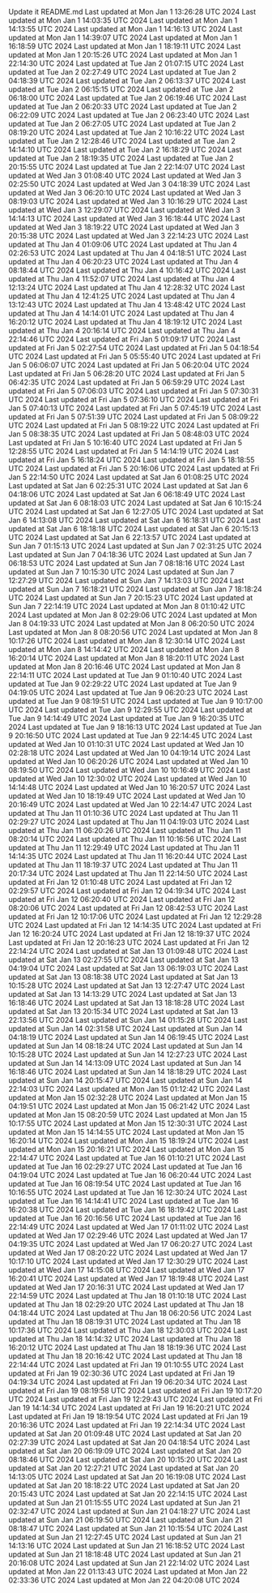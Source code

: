 Update it README.md
Last updated at Mon Jan  1 13:26:28 UTC 2024
Last updated at Mon Jan  1 14:03:35 UTC 2024
Last updated at Mon Jan  1 14:13:55 UTC 2024
Last updated at Mon Jan  1 14:16:13 UTC 2024
Last updated at Mon Jan  1 14:39:07 UTC 2024
Last updated at Mon Jan  1 16:18:59 UTC 2024
Last updated at Mon Jan  1 18:19:11 UTC 2024
Last updated at Mon Jan  1 20:15:26 UTC 2024
Last updated at Mon Jan  1 22:14:30 UTC 2024
Last updated at Tue Jan  2 01:07:15 UTC 2024
Last updated at Tue Jan  2 02:27:49 UTC 2024
Last updated at Tue Jan  2 04:18:39 UTC 2024
Last updated at Tue Jan  2 06:13:37 UTC 2024
Last updated at Tue Jan  2 06:15:15 UTC 2024
Last updated at Tue Jan  2 06:18:00 UTC 2024
Last updated at Tue Jan  2 06:19:46 UTC 2024
Last updated at Tue Jan  2 06:20:33 UTC 2024
Last updated at Tue Jan  2 06:22:09 UTC 2024
Last updated at Tue Jan  2 06:23:40 UTC 2024
Last updated at Tue Jan  2 06:27:05 UTC 2024
Last updated at Tue Jan  2 08:19:20 UTC 2024
Last updated at Tue Jan  2 10:16:22 UTC 2024
Last updated at Tue Jan  2 12:28:46 UTC 2024
Last updated at Tue Jan  2 14:14:10 UTC 2024
Last updated at Tue Jan  2 16:18:29 UTC 2024
Last updated at Tue Jan  2 18:19:35 UTC 2024
Last updated at Tue Jan  2 20:15:55 UTC 2024
Last updated at Tue Jan  2 22:14:07 UTC 2024
Last updated at Wed Jan  3 01:08:40 UTC 2024
Last updated at Wed Jan  3 02:25:50 UTC 2024
Last updated at Wed Jan  3 04:18:39 UTC 2024
Last updated at Wed Jan  3 06:20:10 UTC 2024
Last updated at Wed Jan  3 08:19:03 UTC 2024
Last updated at Wed Jan  3 10:16:29 UTC 2024
Last updated at Wed Jan  3 12:29:07 UTC 2024
Last updated at Wed Jan  3 14:14:13 UTC 2024
Last updated at Wed Jan  3 16:18:44 UTC 2024
Last updated at Wed Jan  3 18:19:22 UTC 2024
Last updated at Wed Jan  3 20:15:38 UTC 2024
Last updated at Wed Jan  3 22:14:23 UTC 2024
Last updated at Thu Jan  4 01:09:06 UTC 2024
Last updated at Thu Jan  4 02:26:53 UTC 2024
Last updated at Thu Jan  4 04:18:51 UTC 2024
Last updated at Thu Jan  4 06:20:23 UTC 2024
Last updated at Thu Jan  4 08:18:44 UTC 2024
Last updated at Thu Jan  4 10:16:42 UTC 2024
Last updated at Thu Jan  4 11:52:07 UTC 2024
Last updated at Thu Jan  4 12:13:24 UTC 2024
Last updated at Thu Jan  4 12:28:32 UTC 2024
Last updated at Thu Jan  4 12:41:25 UTC 2024
Last updated at Thu Jan  4 13:12:43 UTC 2024
Last updated at Thu Jan  4 13:48:42 UTC 2024
Last updated at Thu Jan  4 14:14:01 UTC 2024
Last updated at Thu Jan  4 16:20:12 UTC 2024
Last updated at Thu Jan  4 18:19:12 UTC 2024
Last updated at Thu Jan  4 20:16:14 UTC 2024
Last updated at Thu Jan  4 22:14:46 UTC 2024
Last updated at Fri Jan  5 01:09:17 UTC 2024
Last updated at Fri Jan  5 02:27:54 UTC 2024
Last updated at Fri Jan  5 04:18:54 UTC 2024
Last updated at Fri Jan  5 05:55:40 UTC 2024
Last updated at Fri Jan  5 06:06:07 UTC 2024
Last updated at Fri Jan  5 06:20:04 UTC 2024
Last updated at Fri Jan  5 06:28:20 UTC 2024
Last updated at Fri Jan  5 06:42:35 UTC 2024
Last updated at Fri Jan  5 06:59:29 UTC 2024
Last updated at Fri Jan  5 07:06:03 UTC 2024
Last updated at Fri Jan  5 07:30:31 UTC 2024
Last updated at Fri Jan  5 07:36:10 UTC 2024
Last updated at Fri Jan  5 07:40:13 UTC 2024
Last updated at Fri Jan  5 07:45:19 UTC 2024
Last updated at Fri Jan  5 07:51:39 UTC 2024
Last updated at Fri Jan  5 08:09:22 UTC 2024
Last updated at Fri Jan  5 08:19:22 UTC 2024
Last updated at Fri Jan  5 08:38:35 UTC 2024
Last updated at Fri Jan  5 08:48:03 UTC 2024
Last updated at Fri Jan  5 10:16:40 UTC 2024
Last updated at Fri Jan  5 12:28:55 UTC 2024
Last updated at Fri Jan  5 14:14:19 UTC 2024
Last updated at Fri Jan  5 16:18:24 UTC 2024
Last updated at Fri Jan  5 18:18:55 UTC 2024
Last updated at Fri Jan  5 20:16:06 UTC 2024
Last updated at Fri Jan  5 22:14:50 UTC 2024
Last updated at Sat Jan  6 01:08:25 UTC 2024
Last updated at Sat Jan  6 02:25:31 UTC 2024
Last updated at Sat Jan  6 04:18:06 UTC 2024
Last updated at Sat Jan  6 06:18:49 UTC 2024
Last updated at Sat Jan  6 08:18:03 UTC 2024
Last updated at Sat Jan  6 10:15:24 UTC 2024
Last updated at Sat Jan  6 12:27:05 UTC 2024
Last updated at Sat Jan  6 14:13:08 UTC 2024
Last updated at Sat Jan  6 16:18:31 UTC 2024
Last updated at Sat Jan  6 18:18:18 UTC 2024
Last updated at Sat Jan  6 20:15:13 UTC 2024
Last updated at Sat Jan  6 22:13:57 UTC 2024
Last updated at Sun Jan  7 01:15:13 UTC 2024
Last updated at Sun Jan  7 02:31:25 UTC 2024
Last updated at Sun Jan  7 04:18:36 UTC 2024
Last updated at Sun Jan  7 06:18:53 UTC 2024
Last updated at Sun Jan  7 08:18:16 UTC 2024
Last updated at Sun Jan  7 10:15:30 UTC 2024
Last updated at Sun Jan  7 12:27:29 UTC 2024
Last updated at Sun Jan  7 14:13:03 UTC 2024
Last updated at Sun Jan  7 16:18:21 UTC 2024
Last updated at Sun Jan  7 18:18:24 UTC 2024
Last updated at Sun Jan  7 20:15:23 UTC 2024
Last updated at Sun Jan  7 22:14:19 UTC 2024
Last updated at Mon Jan  8 01:10:42 UTC 2024
Last updated at Mon Jan  8 02:29:06 UTC 2024
Last updated at Mon Jan  8 04:19:33 UTC 2024
Last updated at Mon Jan  8 06:20:50 UTC 2024
Last updated at Mon Jan  8 08:20:56 UTC 2024
Last updated at Mon Jan  8 10:17:26 UTC 2024
Last updated at Mon Jan  8 12:30:14 UTC 2024
Last updated at Mon Jan  8 14:14:42 UTC 2024
Last updated at Mon Jan  8 16:20:14 UTC 2024
Last updated at Mon Jan  8 18:20:11 UTC 2024
Last updated at Mon Jan  8 20:16:46 UTC 2024
Last updated at Mon Jan  8 22:14:11 UTC 2024
Last updated at Tue Jan  9 01:10:40 UTC 2024
Last updated at Tue Jan  9 02:29:22 UTC 2024
Last updated at Tue Jan  9 04:19:05 UTC 2024
Last updated at Tue Jan  9 06:20:23 UTC 2024
Last updated at Tue Jan  9 08:19:51 UTC 2024
Last updated at Tue Jan  9 10:17:00 UTC 2024
Last updated at Tue Jan  9 12:29:55 UTC 2024
Last updated at Tue Jan  9 14:14:49 UTC 2024
Last updated at Tue Jan  9 16:20:35 UTC 2024
Last updated at Tue Jan  9 18:16:13 UTC 2024
Last updated at Tue Jan  9 20:16:50 UTC 2024
Last updated at Tue Jan  9 22:14:45 UTC 2024
Last updated at Wed Jan 10 01:10:31 UTC 2024
Last updated at Wed Jan 10 02:28:18 UTC 2024
Last updated at Wed Jan 10 04:19:14 UTC 2024
Last updated at Wed Jan 10 06:20:26 UTC 2024
Last updated at Wed Jan 10 08:19:50 UTC 2024
Last updated at Wed Jan 10 10:16:49 UTC 2024
Last updated at Wed Jan 10 12:30:02 UTC 2024
Last updated at Wed Jan 10 14:14:48 UTC 2024
Last updated at Wed Jan 10 16:20:57 UTC 2024
Last updated at Wed Jan 10 18:19:49 UTC 2024
Last updated at Wed Jan 10 20:16:49 UTC 2024
Last updated at Wed Jan 10 22:14:47 UTC 2024
Last updated at Thu Jan 11 01:10:36 UTC 2024
Last updated at Thu Jan 11 02:29:27 UTC 2024
Last updated at Thu Jan 11 04:19:03 UTC 2024
Last updated at Thu Jan 11 06:20:26 UTC 2024
Last updated at Thu Jan 11 08:20:14 UTC 2024
Last updated at Thu Jan 11 10:16:56 UTC 2024
Last updated at Thu Jan 11 12:29:49 UTC 2024
Last updated at Thu Jan 11 14:14:35 UTC 2024
Last updated at Thu Jan 11 16:20:44 UTC 2024
Last updated at Thu Jan 11 18:19:37 UTC 2024
Last updated at Thu Jan 11 20:17:34 UTC 2024
Last updated at Thu Jan 11 22:14:50 UTC 2024
Last updated at Fri Jan 12 01:10:48 UTC 2024
Last updated at Fri Jan 12 02:29:57 UTC 2024
Last updated at Fri Jan 12 04:19:34 UTC 2024
Last updated at Fri Jan 12 06:20:40 UTC 2024
Last updated at Fri Jan 12 08:20:06 UTC 2024
Last updated at Fri Jan 12 08:42:53 UTC 2024
Last updated at Fri Jan 12 10:17:06 UTC 2024
Last updated at Fri Jan 12 12:29:28 UTC 2024
Last updated at Fri Jan 12 14:14:35 UTC 2024
Last updated at Fri Jan 12 16:20:24 UTC 2024
Last updated at Fri Jan 12 18:19:37 UTC 2024
Last updated at Fri Jan 12 20:16:23 UTC 2024
Last updated at Fri Jan 12 22:14:24 UTC 2024
Last updated at Sat Jan 13 01:09:48 UTC 2024
Last updated at Sat Jan 13 02:27:55 UTC 2024
Last updated at Sat Jan 13 04:19:04 UTC 2024
Last updated at Sat Jan 13 06:19:03 UTC 2024
Last updated at Sat Jan 13 08:18:38 UTC 2024
Last updated at Sat Jan 13 10:15:28 UTC 2024
Last updated at Sat Jan 13 12:27:47 UTC 2024
Last updated at Sat Jan 13 14:13:29 UTC 2024
Last updated at Sat Jan 13 16:18:46 UTC 2024
Last updated at Sat Jan 13 18:18:28 UTC 2024
Last updated at Sat Jan 13 20:15:34 UTC 2024
Last updated at Sat Jan 13 22:13:56 UTC 2024
Last updated at Sun Jan 14 01:15:28 UTC 2024
Last updated at Sun Jan 14 02:31:58 UTC 2024
Last updated at Sun Jan 14 04:18:19 UTC 2024
Last updated at Sun Jan 14 06:19:45 UTC 2024
Last updated at Sun Jan 14 08:18:24 UTC 2024
Last updated at Sun Jan 14 10:15:28 UTC 2024
Last updated at Sun Jan 14 12:27:23 UTC 2024
Last updated at Sun Jan 14 14:13:09 UTC 2024
Last updated at Sun Jan 14 16:18:46 UTC 2024
Last updated at Sun Jan 14 18:18:29 UTC 2024
Last updated at Sun Jan 14 20:15:47 UTC 2024
Last updated at Sun Jan 14 22:14:03 UTC 2024
Last updated at Mon Jan 15 01:12:42 UTC 2024
Last updated at Mon Jan 15 02:32:28 UTC 2024
Last updated at Mon Jan 15 04:19:51 UTC 2024
Last updated at Mon Jan 15 06:21:42 UTC 2024
Last updated at Mon Jan 15 08:20:59 UTC 2024
Last updated at Mon Jan 15 10:17:55 UTC 2024
Last updated at Mon Jan 15 12:30:31 UTC 2024
Last updated at Mon Jan 15 14:14:55 UTC 2024
Last updated at Mon Jan 15 16:20:14 UTC 2024
Last updated at Mon Jan 15 18:19:24 UTC 2024
Last updated at Mon Jan 15 20:16:21 UTC 2024
Last updated at Mon Jan 15 22:14:47 UTC 2024
Last updated at Tue Jan 16 01:10:21 UTC 2024
Last updated at Tue Jan 16 02:29:27 UTC 2024
Last updated at Tue Jan 16 04:19:04 UTC 2024
Last updated at Tue Jan 16 06:20:44 UTC 2024
Last updated at Tue Jan 16 08:19:54 UTC 2024
Last updated at Tue Jan 16 10:16:55 UTC 2024
Last updated at Tue Jan 16 12:30:24 UTC 2024
Last updated at Tue Jan 16 14:14:41 UTC 2024
Last updated at Tue Jan 16 16:20:38 UTC 2024
Last updated at Tue Jan 16 18:19:42 UTC 2024
Last updated at Tue Jan 16 20:16:56 UTC 2024
Last updated at Tue Jan 16 22:14:49 UTC 2024
Last updated at Wed Jan 17 01:11:02 UTC 2024
Last updated at Wed Jan 17 02:29:46 UTC 2024
Last updated at Wed Jan 17 04:19:35 UTC 2024
Last updated at Wed Jan 17 06:20:27 UTC 2024
Last updated at Wed Jan 17 08:20:22 UTC 2024
Last updated at Wed Jan 17 10:17:10 UTC 2024
Last updated at Wed Jan 17 12:30:29 UTC 2024
Last updated at Wed Jan 17 14:15:08 UTC 2024
Last updated at Wed Jan 17 16:20:41 UTC 2024
Last updated at Wed Jan 17 18:19:48 UTC 2024
Last updated at Wed Jan 17 20:16:31 UTC 2024
Last updated at Wed Jan 17 22:14:59 UTC 2024
Last updated at Thu Jan 18 01:10:18 UTC 2024
Last updated at Thu Jan 18 02:29:20 UTC 2024
Last updated at Thu Jan 18 04:18:44 UTC 2024
Last updated at Thu Jan 18 06:20:56 UTC 2024
Last updated at Thu Jan 18 08:19:31 UTC 2024
Last updated at Thu Jan 18 10:17:36 UTC 2024
Last updated at Thu Jan 18 12:30:03 UTC 2024
Last updated at Thu Jan 18 14:14:32 UTC 2024
Last updated at Thu Jan 18 16:20:12 UTC 2024
Last updated at Thu Jan 18 18:19:36 UTC 2024
Last updated at Thu Jan 18 20:16:42 UTC 2024
Last updated at Thu Jan 18 22:14:44 UTC 2024
Last updated at Fri Jan 19 01:10:55 UTC 2024
Last updated at Fri Jan 19 02:30:36 UTC 2024
Last updated at Fri Jan 19 04:19:34 UTC 2024
Last updated at Fri Jan 19 06:20:34 UTC 2024
Last updated at Fri Jan 19 08:19:58 UTC 2024
Last updated at Fri Jan 19 10:17:20 UTC 2024
Last updated at Fri Jan 19 12:29:43 UTC 2024
Last updated at Fri Jan 19 14:14:34 UTC 2024
Last updated at Fri Jan 19 16:20:21 UTC 2024
Last updated at Fri Jan 19 18:19:54 UTC 2024
Last updated at Fri Jan 19 20:16:36 UTC 2024
Last updated at Fri Jan 19 22:14:34 UTC 2024
Last updated at Sat Jan 20 01:09:48 UTC 2024
Last updated at Sat Jan 20 02:27:39 UTC 2024
Last updated at Sat Jan 20 04:18:54 UTC 2024
Last updated at Sat Jan 20 06:19:09 UTC 2024
Last updated at Sat Jan 20 08:18:46 UTC 2024
Last updated at Sat Jan 20 10:15:20 UTC 2024
Last updated at Sat Jan 20 12:27:21 UTC 2024
Last updated at Sat Jan 20 14:13:05 UTC 2024
Last updated at Sat Jan 20 16:19:08 UTC 2024
Last updated at Sat Jan 20 18:18:22 UTC 2024
Last updated at Sat Jan 20 20:15:43 UTC 2024
Last updated at Sat Jan 20 22:14:15 UTC 2024
Last updated at Sun Jan 21 01:15:55 UTC 2024
Last updated at Sun Jan 21 02:32:47 UTC 2024
Last updated at Sun Jan 21 04:18:27 UTC 2024
Last updated at Sun Jan 21 06:19:50 UTC 2024
Last updated at Sun Jan 21 08:18:47 UTC 2024
Last updated at Sun Jan 21 10:15:54 UTC 2024
Last updated at Sun Jan 21 12:27:45 UTC 2024
Last updated at Sun Jan 21 14:13:16 UTC 2024
Last updated at Sun Jan 21 16:18:52 UTC 2024
Last updated at Sun Jan 21 18:18:48 UTC 2024
Last updated at Sun Jan 21 20:16:08 UTC 2024
Last updated at Sun Jan 21 22:14:02 UTC 2024
Last updated at Mon Jan 22 01:13:43 UTC 2024
Last updated at Mon Jan 22 02:33:36 UTC 2024
Last updated at Mon Jan 22 04:20:08 UTC 2024
